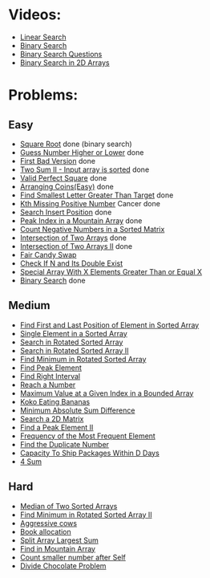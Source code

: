 # Videos:
- [Linear Search](https://youtu.be/_HRA37X8N_Q)
- [Binary Search](https://youtu.be/f6UU7V3szVw)
- [Binary Search Questions](https://youtu.be/W9QJ8HaRvJQ)
- [Binary Search in 2D Arrays](https://youtu.be/enI_KyGLYPo)

# Problems:

## Easy
- [Square Root](https://leetcode.com/problems/sqrtx/) done (binary search)
- [Guess Number Higher or Lower](https://leetcode.com/problems/guess-number-higher-or-lower/) done
- [First Bad Version](https://leetcode.com/problems/first-bad-version/) done
- [Two Sum II - Input array is sorted](https://leetcode.com/problems/two-sum-ii-input-array-is-sorted/) done
- [Valid Perfect Square](https://leetcode.com/problems/valid-perfect-square/) done
- [Arranging Coins(Easy)](https://leetcode.com/problems/arranging-coins/) done
- [Find Smallest Letter Greater Than Target](https://leetcode.com/problems/find-smallest-letter-greater-than-target/) done
- [Kth Missing Positive Number](https://leetcode.com/problems/kth-missing-positive-number/) Cancer done
- [Search Insert Position](https://leetcode.com/problems/search-insert-position/) done
- [Peak Index in a Mountain Array](https://leetcode.com/problems/peak-index-in-a-mountain-array/) done
- [Count Negative Numbers in a Sorted Matrix](https://leetcode.com/problems/count-negative-numbers-in-a-sorted-matrix/)
- [Intersection of Two Arrays](https://leetcode.com/problems/intersection-of-two-arrays/) done
- [Intersection of Two Arrays II](https://leetcode.com/problems/intersection-of-two-arrays-ii/) done
- [Fair Candy Swap](https://leetcode.com/problems/fair-candy-swap/)
- [Check If N and Its Double Exist](https://leetcode.com/problems/check-if-n-and-its-double-exist/)
- [Special Array With X Elements Greater Than or Equal X](https://leetcode.com/problems/special-array-with-x-elements-greater-than-or-equal-x/)
- [Binary Search](https://leetcode.com/problems/binary-search/) done

## Medium
- [Find First and Last Position of Element in Sorted Array](https://leetcode.com/problems/find-first-and-last-position-of-element-in-sorted-array/)
- [Single Element in a Sorted Array](https://leetcode.com/problems/single-element-in-a-sorted-array/)
- [Search in Rotated Sorted Array](https://leetcode.com/problems/search-in-rotated-sorted-array/)
- [Search in Rotated Sorted Array II](https://leetcode.com/problems/search-in-rotated-sorted-array-ii/)
- [Find Minimum in Rotated Sorted Array](https://leetcode.com/problems/find-minimum-in-rotated-sorted-array/)
- [Find Peak Element](https://leetcode.com/problems/find-peak-element/)
- [Find Right Interval](https://leetcode.com/problems/find-right-interval/)
- [Reach a Number](https://leetcode.com/problems/reach-a-number/)
- [Maximum Value at a Given Index in a Bounded Array](https://leetcode.com/problems/maximum-value-at-a-given-index-in-a-bounded-array/)
- [Koko Eating Bananas](https://leetcode.com/problems/koko-eating-bananas/)
- [Minimum Absolute Sum Difference](https://leetcode.com/problems/minimum-absolute-sum-difference/)
- [Search a 2D Matrix](https://leetcode.com/problems/search-a-2d-matrix/)
- [Find a Peak Element II](https://leetcode.com/problems/find-a-peak-element-ii/)
- [Frequency of the Most Frequent Element](https://leetcode.com/problems/frequency-of-the-most-frequent-element/)
- [Find the Duplicate Number](https://leetcode.com/problems/find-the-duplicate-number/)
- [Capacity To Ship Packages Within D Days](https://leetcode.com/problems/capacity-to-ship-packages-within-d-days/)
- [4 Sum](https://leetcode.com/problems/4sum/)

## Hard
- [Median of Two Sorted Arrays](https://leetcode.com/problems/median-of-two-sorted-arrays/)
- [Find Minimum in Rotated Sorted Array II](https://leetcode.com/problems/find-minimum-in-rotated-sorted-array-ii/)
- [Aggressive cows](https://www.spoj.com/problems/AGGRCOW/)
- [Book allocation](https://www.geeksforgeeks.org/allocate-minimum-number-pages/)
- [Split Array Largest Sum](https://leetcode.com/problems/split-array-largest-sum/)
- [Find in Mountain Array](https://leetcode.com/problems/find-in-mountain-array/)
- [Count smaller number after Self](https://leetcode.com/problems/count-of-smaller-numbers-after-self/)
- [Divide Chocolate Problem](https://curiouschild.github.io/leetcode/2019/06/21/divide-chocolate.html)
